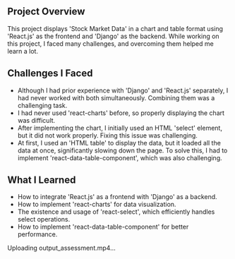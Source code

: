 <h2>Project Overview</h2>
<p>This project displays 'Stock Market Data' in a chart and table format using 'React.js' as the frontend and 'Django' as the backend. While working on this project, I faced many challenges, and overcoming them helped me learn a lot.</p>

<h2>Challenges I Faced</h2>
<ul>
 <li>Although I had prior experience with 'Django' and 'React.js' separately, I had never worked with both simultaneously. Combining them was a challenging task.</li> 
  <li>I had never used 'react-charts' before, so properly displaying the chart was difficult.</li> 
  <li>After implementing the chart, I initially used an HTML 'select' element, but it did not work properly. Fixing this issue was challenging. </li> 
  <li>At first, I used an 'HTML table' to display the data, but it loaded all the data at once, significantly slowing down the page. To solve this, I 
     had to implement 'react-data-table-component', which was also challenging. </li>
</ul>

<h2>What I Learned</h2>
<ul> 
  <li>How to integrate 'React.js' as a frontend with 'Django' as a backend.</li> 
  <li>How to implement 'react-charts' for data visualization.</li> 
  <li>The existence and usage of 'react-select', which efficiently handles select operations.</li> 
  <li>How to implement 'react-data-table-component' for better performance.</li> 
</ul>



Uploading output_assessment.mp4…


